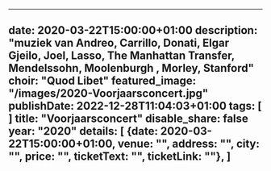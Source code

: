 
---
date: 2020-03-22T15:00:00+01:00
description: "muziek van Andreo, Carrillo, Donati, Elgar Gjeilo, Joel, Lasso, The Manhattan Transfer, Mendelssohn, Moolenburgh , Morley, Stanford"
choir: "Quod Libet"
featured_image: "/images/2020-Voorjaarsconcert.jpg"
publishDate: 2022-12-28T11:04:03+01:00
tags: [
]
title: "Voorjaarsconcert"
disable_share: false
year: "2020"
details: [
{date: 2020-03-22T15:00:00+01:00, venue: "", address: "", city: "", price: "", ticketText: "", ticketLink: ""},
]
---

